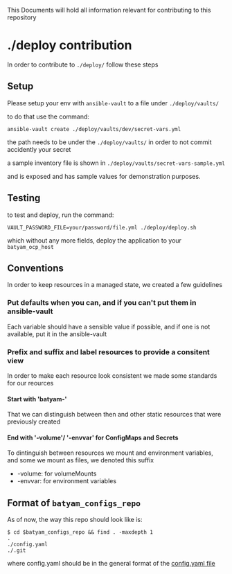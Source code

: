 This Documents will hold all information relevant for contributing to this repository

# ./deploy contribution
In order to contribute to `./deploy/` follow these steps

## Setup
Please setup your env with `ansible-vault` to a file under `./deploy/vaults/`

to do that use the command:
```
ansible-vault create ./deploy/vaults/dev/secret-vars.yml
```

the path needs to be under the `./deploy/vaults/` in order to not commit accidently your secret

a sample inventory file is shown in `./deploy/vaults/secret-vars-sample.yml`

and is exposed and has sample values for demonstration purposes.

## Testing
to test and deploy, run the command:
```
VAULT_PASSWORD_FILE=your/password/file.yml ./deploy/deploy.sh
```
which without any more fields, deploy the application to your `batyam_ocp_host`

## Conventions
In order to keep resources in a managed state, we created a few guidelines

### Put defaults when you can, and if you can't put them in ansible-vault
Each variable should have a sensible value if possible, and if one is not available, put it in the ansible-vault

### Prefix and suffix and label resources to provide a consitent view
In order to make each resource look consistent we made some standards for our reources

#### Start with 'batyam-'
That we can distinguish between then and other static resources that were previously created

#### End with '-volume'/ '-envvar'  for ConfigMaps and Secrets
To dintinguish between resources we mount and environment variables, and some we mount as files, we denoted this suffix

- -volume: for volumeMounts
- -envvar: for environment variables

## Format of `batyam_configs_repo`
As of now, the way this repo should look like is:
```
$ cd $batyam_configs_repo && find . -maxdepth 1
.
./config.yaml
./.git
```

where config.yaml should be in the general format of the [config.yaml file](./config.yaml)
